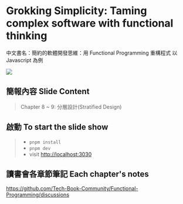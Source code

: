 # Grokking Simplicity: Taming complex software with functional thinking
中文書名：簡約的軟體開發思維：用 Functional Programming 重構程式 以 Javascript 為例

![](https://i.imgur.com/SFg9MtO.png)
## 簡報內容 Slide Content
> Chapter 8 ~ 9: 分層設計(Stratified Design)

## 啟動 To start the slide show
>- `pnpm install`
> - `pnpm dev`
> - visit <http://localhost:3030>


## 讀書會各章節筆記 Each chapter's notes
https://github.com/Tech-Book-Community/Functional-Programming/discussions